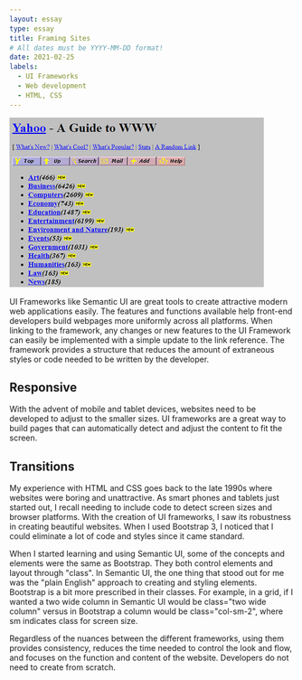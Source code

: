 ```yaml
---
layout: essay
type: essay
title: Framing Sites
# All dates must be YYYY-MM-DD format!
date: 2021-02-25
labels:
  - UI Frameworks
  - Web development
  - HTML, CSS
---
```


<img class="ui right spaced image" src="../images/oldwebsite.png">

UI Frameworks like Semantic UI are great tools to create attractive modern web applications easily. The features and functions available help front-end developers build webpages more uniformly across all platforms. When linking to the framework, any changes or new features to the UI Framework can easily be implemented with a simple update to the link reference. The framework provides a structure that reduces the amount of extraneous styles or code needed to be written by the developer.

## Responsive
With the advent of mobile and tablet devices, websites need to be developed to adjust to the smaller sizes. UI frameworks are a great way to build pages that can automatically detect and adjust the content to fit the screen.

## Transitions
My experience with HTML and CSS goes back to the late 1990s where websites were boring and unattractive. As smart phones and tablets just started out, I recall needing to include code to detect screen sizes and browser platforms. With the creation of UI frameworks, I saw its robustness in creating beautiful websites. When I used Bootstrap 3, I noticed that I could eliminate a lot of code and styles since it came standard.

When I started learning and using Semantic UI, some of the concepts and elements were the same as Bootstrap. They both control elements and layout through "class". In Semantic UI, the one thing that stood out for me was the "plain English" approach to creating and styling elements. Bootstrap is a bit more prescribed in their classes. For example, in a grid, if I wanted a two wide column in Semantic UI would be class="two wide column" versus in Bootstrap a column would be class="col-sm-2", where sm indicates class for screen size.

Regardless of the nuances between the different frameworks, using them provides consistency, reduces the time needed to control the look and flow, and focuses on the function and content of the website. Developers do not need to create from scratch.
